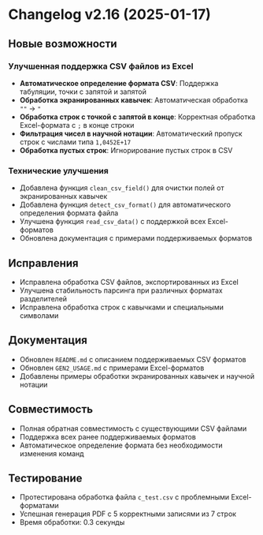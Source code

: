 # Changelog v2.16 (2025-01-17)

## Новые возможности

### Улучшенная поддержка CSV файлов из Excel
- **Автоматическое определение формата CSV**: Поддержка табуляции, точки с запятой и запятой
- **Обработка экранированных кавычек**: Автоматическая обработка `""` → `"`
- **Обработка строк с точкой с запятой в конце**: Корректная обработка Excel-формата с `;` в конце строки
- **Фильтрация чисел в научной нотации**: Автоматический пропуск строк с числами типа `1,0452E+17`
- **Обработка пустых строк**: Игнорирование пустых строк в CSV

### Технические улучшения
- Добавлена функция `clean_csv_field()` для очистки полей от экранированных кавычек
- Добавлена функция `detect_csv_format()` для автоматического определения формата файла
- Улучшена функция `read_csv_data()` с поддержкой всех Excel-форматов
- Обновлена документация с примерами поддерживаемых форматов

## Исправления
- Исправлена обработка CSV файлов, экспортированных из Excel
- Улучшена стабильность парсинга при различных форматах разделителей
- Исправлена обработка строк с кавычками и специальными символами

## Документация
- Обновлен `README.md` с описанием поддерживаемых CSV форматов
- Обновлен `GEN2_USAGE.md` с примерами Excel-форматов
- Добавлены примеры обработки экранированных кавычек и научной нотации

## Совместимость
- Полная обратная совместимость с существующими CSV файлами
- Поддержка всех ранее поддерживаемых форматов
- Автоматическое определение формата без необходимости изменения команд

## Тестирование
- Протестирована обработка файла `c_test.csv` с проблемными Excel-форматами
- Успешная генерация PDF с 5 корректными записями из 7 строк
- Время обработки: 0.3 секунды
